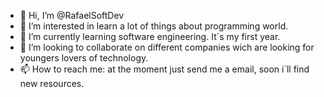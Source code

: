 - 👋 Hi, I’m @RafaelSoftDev
- 👀 I’m interested in learn a lot of things about programming world.
- 🌱 I’m currently learning software engineering. It´s my first year.
- 💞️ I’m looking to collaborate on different companies wich are looking for youngers lovers of technology.
- 📫 How to reach me: at the moment just send me a email, soon i´ll find new resources.

<!---
RafaelSoftDev/RafaelSoftDev is a ✨ special ✨ repository because its `README.md` (this file) appears on your GitHub profile.
You can click the Preview link to take a look at your changes.
--->
